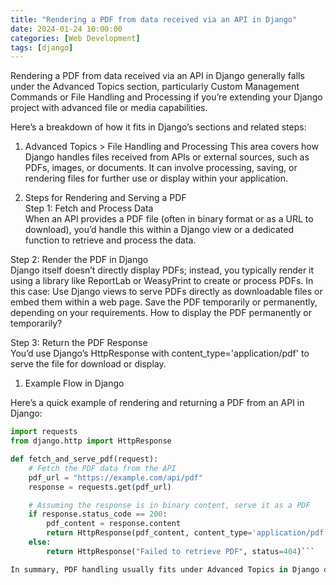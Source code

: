 ```yaml
---
title: "Rendering a PDF from data received via an API in Django"
date: 2024-01-24 10:00:00
categories: [Web Development]
tags: [django]
---
```


Rendering a PDF from data received via an API in Django generally falls under the Advanced Topics section, particularly Custom Management Commands or File Handling and Processing if you’re extending your Django project with advanced file or media capabilities.

Here’s a breakdown of how it fits in Django’s sections and related steps:

1. Advanced Topics > File Handling and Processing
This area covers how Django handles files received from APIs or external sources, such as PDFs, images, or documents.
It can involve processing, saving, or rendering files for further use or display within your application.

1. Steps for Rendering and Serving a PDF  
Step 1: Fetch and Process Data  
When an API provides a PDF file (often in binary format or as a URL to download), you’d handle this within a Django view or a dedicated function to retrieve and process the data.

Step 2: Render the PDF in Django  
Django itself doesn’t directly display PDFs; instead, you typically render it using a library like ReportLab or WeasyPrint to create or process PDFs. In this case:
Use Django views to serve PDFs directly as downloadable files or embed them within a web page.
Save the PDF temporarily or permanently, depending on your requirements. How to display the PDF permanently or temporarily?

Step 3: Return the PDF Response  
You’d use Django’s HttpResponse with content_type='application/pdf' to serve the file for download or display.

1. Example Flow in Django

Here’s a quick example of rendering and returning a PDF from an API in Django:

```python
import requests
from django.http import HttpResponse

def fetch_and_serve_pdf(request):
    # Fetch the PDF data from the API
    pdf_url = "https://example.com/api/pdf"
    response = requests.get(pdf_url)

    # Assuming the response is in binary content, serve it as a PDF
    if response.status_code == 200:
        pdf_content = response.content
        return HttpResponse(pdf_content, content_type='application/pdf')
    else:
        return HttpResponse("Failed to retrieve PDF", status=404)```

In summary, PDF handling usually fits under Advanced Topics in Django due to the need for additional libraries and specific content handling within Django views or background tasks.